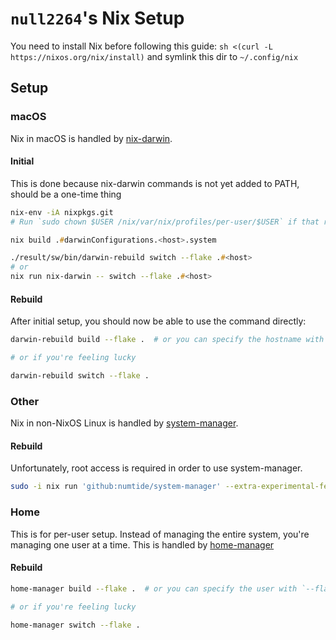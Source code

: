 # `null2264`'s Nix Setup

You need to install Nix before following this guide: `sh <(curl -L https://nixos.org/nix/install)` and symlink this dir to `~/.config/nix`

## Setup

### macOS

Nix in macOS is handled by [nix-darwin](https://github.com/LnL7/nix-darwin).

#### Initial

This is done because nix-darwin commands is not yet added to PATH, should be a one-time thing

```zsh
nix-env -iA nixpkgs.git
# Run `sudo chown $USER /nix/var/nix/profiles/per-user/$USER` if that returns error

nix build .#darwinConfigurations.<host>.system

./result/sw/bin/darwin-rebuild switch --flake .#<host>
# or
nix run nix-darwin -- switch --flake .#<host>
```

#### Rebuild

After initial setup, you should now be able to use the command directly:

```sh
darwin-rebuild build --flake .  # or you can specify the hostname with `--flake . #<hostname>`

# or if you're feeling lucky

darwin-rebuild switch --flake .
```

### Other

Nix in non-NixOS Linux is handled by [system-manager](https://github.com/numtide/system-manager).

#### Rebuild

Unfortunately, root access is required in order to use system-manager.

```sh
sudo -i nix run 'github:numtide/system-manager' --extra-experimental-features "nix-command flakes" -- switch --flake $PWD
```

### Home

This is for per-user setup. Instead of managing the entire system, you're
managing one user at a time. This is handled by
[home-manager](https://github.com/nix-community/home-manager)

#### Rebuild

```sh
home-manager build --flake .  # or you can specify the user with `--flake . #<username>@<hostname>`

# or if you're feeling lucky

home-manager switch --flake .
```

